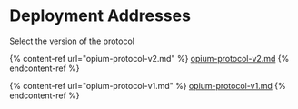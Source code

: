 # Deployment Addresses

Select the version of the protocol

{% content-ref url="opium-protocol-v2.md" %}
[opium-protocol-v2.md](opium-protocol-v2.md)
{% endcontent-ref %}

{% content-ref url="opium-protocol-v1.md" %}
[opium-protocol-v1.md](opium-protocol-v1.md)
{% endcontent-ref %}
